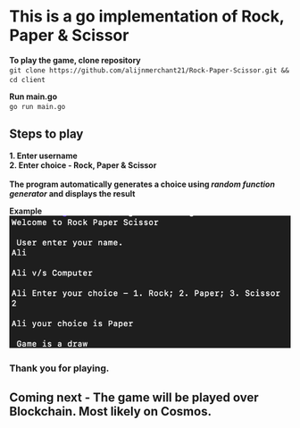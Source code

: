 # This is a go implementation of Rock, Paper & Scissor

**To play the game, clone repository**
<br>
`git clone https://github.com/alijnmerchant21/Rock-Paper-Scissor.git && cd client`

**Run main.go**
<br>
`go run main.go`

## Steps to play

**1. Enter username**
<br>
**2. Enter choice - Rock, Paper & Scissor**
<br> <br>
**The program automatically generates a choice using *random function generator* and displays the result**

**Example**
![Image](https://github.com/alijnmerchant21/Rock-Paper-Scissor/blob/main/img/rps-ss.png)

### Thank you for playing.

## Coming next - The game will be played over Blockchain. Most likely on Cosmos.